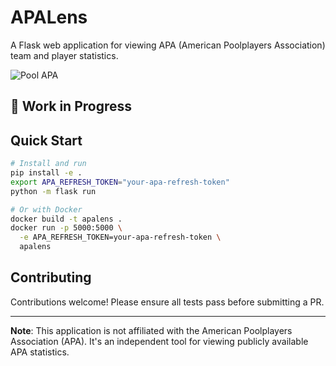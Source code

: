 # APALens

A Flask web application for viewing APA (American Poolplayers Association) team and player statistics.

![Pool APA](https://greaterseattle.apaleagues.com/Uploads/greaterseattle/YO.jpg)

## 🚧 Work in Progress

## Quick Start

```bash
# Install and run
pip install -e .
export APA_REFRESH_TOKEN="your-apa-refresh-token"
python -m flask run

# Or with Docker
docker build -t apalens .
docker run -p 5000:5000 \
  -e APA_REFRESH_TOKEN=your-apa-refresh-token \
  apalens
```

## Contributing
Contributions welcome! Please ensure all tests pass before submitting a PR.

---

**Note**: This application is not affiliated with the American Poolplayers Association (APA). It's an independent tool for viewing publicly available APA statistics.
